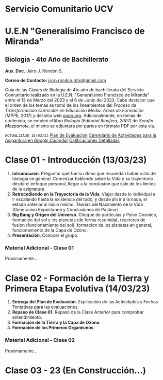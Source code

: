 # Servicio Comunitario UCV
# U.E.N "Generalísimo Francisco de Miranda"
## Biologia - 4to Año de Bachillerato

**Aux. Doc.** Jairo J. Rondón S.

**Correo de Contacto:** jairo.rondon.gfm@gmail.com

Guia de las Clases de Biologia de 4to año de bachillerato del Servicio Comunitario realizado en la U.E.N. "Generalisimo Francisco de Miranda" entre el 13 de Marzo del 2023 y el 6 de Junio del 2023. Cabe destacar que el orden de los temas se tomó de los lineamientos del *Proceso de Transformación Curricular en Educación Media. Areas de Formación* (MPPE, 2017) y del sitio web [*guao.org*](https://guao.org/cuarto_ano/biologia). Adicionalmente, en temas de contenido, se empleó el libro *Biología (Editorial Biosfera, 2007)* de *Serafín Mazparrote*, el mismo se adjuntará por partes en formato PDF por esta vía. 

`ACTUALIZADO 15/03/23`
[Plan de Evaluación](Plan_Eval.pdf)
[Calendario de Actividades para la Asigantura en *Google Calendar*](https://calendar.google.com/calendar/u/2?cid=amFpcm8ucm9uZG9uLmdmbUBnbWFpbC5jb20)
[Calificaciones Detalladas](https://docs.google.com/spreadsheets/d/1dEX6elJxsQzoTEhX-kjFiQTtKCnsyaoQBF-lZcFot2M/edit?usp=sharing)

# Clase 01 - Introducción (13/03/23)

1. **Introducción**. Preguntar que fue lo ultimo que recuerdan haber visto de biologia en general. Comenzar hablando sobre la Vida y su trayectoria desde el enfoque personal, llegar a la conslusion que sale de los limites de la asignatura.
2. **Retrocediendo en la Trayectoria de la Vida**. Viajar desde lo individual e ir escalando hasta la existencia del todo, y desde ahi ir a la nada, el estado anterior al inicio mismo. Teorias del Nacimiento de la Vida (Generacion Expontanea y Conclusiones de Pasteur) 
3. **Big Bang y Origen del Universo**. Choque de particulas y Polvo Cosmico, formacion del sol y los planetas (de forma resumida), reactores de fusion (funcionamiento del sol), formacion de los planetas en general, funcionamiento de la Capa de Ozono.
4. **Presentación**. Conocer el grupo.

### Material Adicional - Clase 01
Proximamente...

# Clase 02 - Formación de la Tierra y Primera Etapa Evolutiva (14/03/23)

1. **Entrega del Plan de Evaluacion**. Explicación de las Actividades y Fechas Tentativas para las evaluaciones.
2. **Repaso de Clase 01**. Repaso de la Clase Anterior para comprobar entendimiento.
3. **Formación de la Tierra y la Capa de Ozono**.
4. **Formación de los Primeros Organismos**.

### Material Adicional - Clase 02
Proximamente...

# Clase 03 - 23 (En Construcción...)
